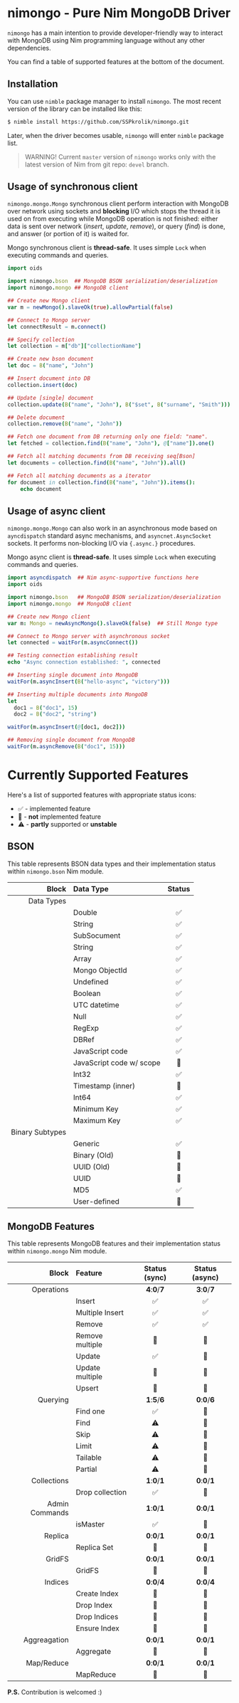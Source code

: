 nimongo - Pure Nim MongoDB Driver
===================================

`nimongo` has a main intention to provide developer-friendly way to interact
with MongoDB using Nim programming language without any other dependencies.

You can find a table of supported features at the bottom of the document.

Installation
------------
You can use `nimble` package manager to install `nimongo`. The most recent
version of the library can be installed like this:

```bash
$ nimble install https://github.com/SSPkrolik/nimongo.git
```

Later, when the driver becomes usable, `nimongo` will enter `nimble` package
list.

> WARNING! Current `master` version of `nimongo` works only with the
> latest version of Nim from git repo: `devel` branch.

Usage of synchronous client
---------------------------
`nimongo.mongo.Mongo` synchronous client perform interaction with MongoDB
over network using sockets and __blocking__ I/O which stops the thread it is
used on from executing while MongoDB operation is not finished: either data
is sent over network (_insert_, _update_, _remove_), or query (_find_) is done,
and answer (or portion of it) is waited for.

Mongo synchronous client is __thread-safe__. It uses simple `Lock` when
executing commands and queries.

```nim
import oids

import nimongo.bson  ## MongoDB BSON serialization/deserialization
import nimongo.mongo ## MongoDB client

## Create new Mongo client
var m = newMongo().slaveOk(true).allowPartial(false)

## Connect to Mongo server
let connectResult = m.connect()

## Specify collection
let collection = m["db"]["collectionName"]

## Create new bson document
let doc = B("name", "John")

## Insert document into DB
collection.insert(doc)

## Update [single] document
collection.update(B("name", "John"), B("$set", B("surname", "Smith")))

## Delete document
collection.remove(B("name", "John"))

## Fetch one document from DB returning only one field: "name".
let fetched = collection.find(B("name", "John"), @["name"]).one()

## Fetch all matching documents from DB receiving seq[Bson]
let documents = collection.find(B("name", "John")).all()

## Fetch all matching documents as a iterator
for document in collection.find(B("name", "John")).items():
    echo document
```

Usage of async client
---------------------
`nimongo.mongo.Mongo` can also work in an asynchronous mode based on
`ayncdispatch` standard async mechanisms, and `asyncnet.AsyncSocket` sockets. It
performs non-blocking I/O via `{.async.}` procedures.

Mongo async client is __thread-safe__. It uses simple `Lock` when
executing commands and queries.

```nim
import asyncdispatch  ## Nim async-supportive functions here
import oids

import nimongo.bson   ## MongoDB BSON serialization/deserialization
import nimongo.mongo  ## MongoDB client

## Create new Mongo client
var m: Mongo = newAsyncMongo().slaveOk(false)  ## Still Mongo type

## Connect to Mongo server with asynchronous socket
let connected = waitFor(m.asyncConnect())

## Testing connection establishing result
echo "Async connection established: ", connected

## Inserting single document into MongoDB
waitFor(m.asyncInsert(B("hello-async", "victory")))

## Inserting multiple documents into MongoDB
let
  doc1 = B("doc1", 15)
  doc2 = B("doc2", "string")

waitFor(m.asyncInsert(@[doc1, doc2]))

## Removing single document from MongoDB
waitFor(m.asyncRemove(B("doc1", 15)))
```

Currently Supported Features
============================
Here's a list of supported features with appropriate status icons:

 * :white_check_mark: - implemented feature
 * :red_circle: - __not__ implemented feature
 * :warning: - __partly__ supported or __unstable__

BSON
----
This table represents BSON data types and their implementation status
within `nimongo.bson` Nim module.

| Block      | Data Type       | Status             |
|-----------:|:----------------|:------------------:|
| Data Types |                 |                    |
|            | Double          | :white_check_mark: |
|            | String          | :white_check_mark: |
|            | SubSocument     | :white_check_mark: |
|            | String          | :white_check_mark: |
|            | Array           | :white_check_mark: |
|            | Mongo ObjectId  | :white_check_mark: |
|            | Undefined       | :white_check_mark: |
|            | Boolean         | :white_check_mark: |
|            | UTC datetime    | :white_check_mark: |
|            | Null            | :white_check_mark: |
|            | RegExp          | :white_check_mark: |
|            | DBRef           | :white_check_mark: |
|            | JavaScript code | :white_check_mark: |
|            | JavaScript code w/ scope|:red_circle:|
|            | Int32           | :white_check_mark: |
|            | Timestamp (inner)|:red_circle:       |
|            | Int64           | :white_check_mark: |
|            | Minimum Key     | :white_check_mark: |
|            | Maximum Key     | :white_check_mark: |
| Binary Subtypes |            |                    |
|            | Generic         | :white_check_mark: |
|            | Binary (Old)    | :red_circle:       |
|            | UUID (Old)      | :red_circle:       |
|            | UUID            | :red_circle:       |
|            | MD5             | :white_check_mark: |
|            | User-defined    | :red_circle:       |

MongoDB Features
----------------
This table represents MongoDB features and their implementation status within
`nimongo.mongo` Nim module.

| Block      | Feature         | Status (sync)      | Status (async)     |
|-----------:|:----------------|:------------------:|:------------------:|
| Operations |                 | __4__:__0__/__7__  | __3__:__0__/__7__  |
|            | Insert          | :white_check_mark: | :white_check_mark: |
|            | Multiple Insert | :white_check_mark: | :white_check_mark: |
|            | Remove          | :white_check_mark: | :white_check_mark: |
|            | Remove multiple | :red_circle:       | :red_circle:       |
|            | Update          | :white_check_mark: | :red_circle:       |
|            | Update multiple | :red_circle:       | :red_circle:       |
|            | Upsert          | :red_circle:       | :red_circle:       |
| Querying   |                 | __1__:__5__/__6__  | __0__:__0__/__6__  |
|            | Find one        | :white_check_mark: | :red_circle:       |
|            | Find            | :warning:          | :red_circle:       |
|            | Skip            | :warning:          | :red_circle:       |
|            | Limit           | :warning:          | :red_circle:       |
|            | Tailable        | :warning:          | :red_circle:       |
|            | Partial         | :warning:          | :red_circle:       |
|Collections |                 | __1__:__0__/__1__  | __0__:__0__/__1__  |
|            | Drop collection | :white_check_mark: | :red_circle:       |
|Admin Commands|               | __1__:__0__/__1__  | __0__:__0__/__1__  |
|            | isMaster        | :white_check_mark: | :red_circle:       |
| Replica    |                 | __0__:__0__/__1__  | __0__:__0__/__1__  |
|            | Replica Set     | :red_circle:       | :red_circle:       |
| GridFS     |                 | __0__:__0__/__1__  | __0__:__0__/__1__  |
|            | GridFS          | :red_circle:       | :red_circle:       |
| Indices    |                 | __0__:__0__/__4__  | __0__:__0__/__4__  |
|            | Create Index    | :red_circle:       | :red_circle:       |
|            | Drop Index      | :red_circle:       | :red_circle:       |
|            | Drop Indices    | :red_circle:       | :red_circle:       |
|            | Ensure Index    | :red_circle:       | :red_circle:       |
|Aggreagation|                 | __0__:__0__/__1__  | __0__:__0__/__1__  |
|            | Aggregate       | :red_circle:       | :red_circle:       |
| Map/Reduce |                 | __0__:__0__/__1__  | __0__:__0__/__1__  |
|            | MapReduce       | :red_circle:       | :red_circle:       |

__P.S.__ Contribution is welcomed :)
